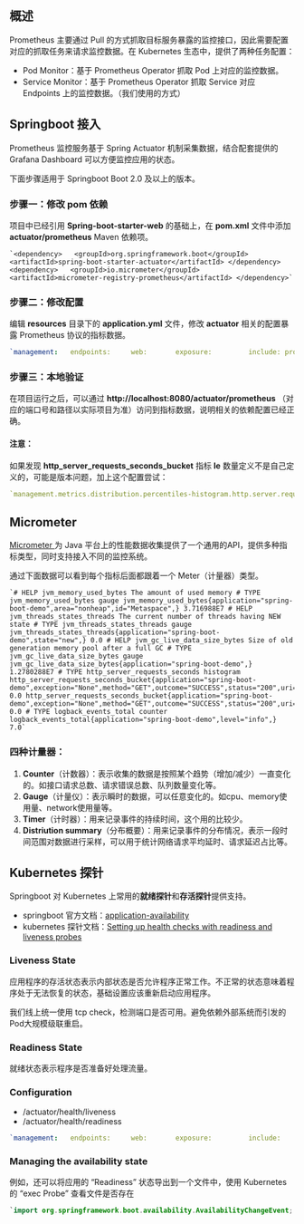## 概述

Prometheus 主要通过 Pull 的方式抓取目标服务暴露的监控接口，因此需要配置对应的抓取任务来请求监控数据。在 Kubernetes 生态中，提供了两种任务配置：

- Pod Monitor：基于 Prometheus Operator 抓取 Pod 上对应的监控数据。
- Service Monitor：基于 Prometheus Operator 抓取 Service 对应 Endpoints 上的监控数据。（我们使用的方式）

## Springboot 接入

Prometheus 监控服务基于 Spring Actuator 机制采集数据，结合配套提供的 Grafana Dashboard 可以方便监控应用的状态。

下面步骤适用于 Springboot Boot 2.0 及以上的版本。

### 步骤一：修改 pom 依赖

项目中已经引用 **Spring-boot-starter-web** 的基础上，在 **pom.xml** 文件中添加 **actuator/prometheus** Maven 依赖项。

```xaml
`<dependency>   <groupId>org.springframework.boot</groupId>   <artifactId>spring-boot-starter-actuator</artifactId> </dependency> <dependency>   <groupId>io.micrometer</groupId>   <artifactId>micrometer-registry-prometheus</artifactId> </dependency>`
```

### 步骤二：修改配置

编辑 **resources** 目录下的 **application.yml** 文件，修改 **actuator** 相关的配置暴露 Prometheus 协议的指标数据。

```yaml
`management:   endpoints:     web:       exposure:         include: prometheus  # 打开 Prometheus 的 Web 访问 Path   metrics:     # 下面选项必须打开，以监控 http 请求的 P50/P99/P95 等，具体的时间分布可以根据实际情况设置     distribution:       slo:   # springboot2.3版本版本以上已经将sla删掉，换为slo，之前版本兼容sla         http:           server:             requests: 5ms,10ms,50ms,100ms,200ms,500ms,1s,5s     # 在 Prometheus 中添加特别的 Labels     tags:       # 必须加上对应的应用名，因为需要以应用的维度来查看对应的监控       application: spring-boot-demo`
```

### 步骤三：本地验证

在项目运行之后，可以通过 **http://localhost:8080/actuator/prometheus** （对应的端口号和路径以实际项目为准）访问到指标数据，说明相关的依赖配置已经正确。

#### 注意：

如果发现 **http_server_requests_seconds_bucket** 指标 **le** 数量定义不是自己定义的，可能是版本问题，加上这个配置尝试：

```yaml
`management.metrics.distribution.percentiles-histogram.http.server.requests=false`
```

## Micrometer

[Micrometer ](https://micrometer.io/)为 Java 平台上的性能数据收集提供了一个通用的API，提供多种指标类型，同时支持接入不同的监控系统。

通过下面数据可以看到每个指标后面都跟着一个 Meter（计量器）类型。

```
`# HELP jvm_memory_used_bytes The amount of used memory # TYPE jvm_memory_used_bytes gauge jvm_memory_used_bytes{application="spring-boot-demo",area="nonheap",id="Metaspace",} 3.716988E7 # HELP jvm_threads_states_threads The current number of threads having NEW state # TYPE jvm_threads_states_threads gauge jvm_threads_states_threads{application="spring-boot-demo",state="new",} 0.0 # HELP jvm_gc_live_data_size_bytes Size of old generation memory pool after a full GC # TYPE jvm_gc_live_data_size_bytes gauge jvm_gc_live_data_size_bytes{application="spring-boot-demo",} 1.2780288E7 # TYPE http_server_requests_seconds histogram http_server_requests_seconds_bucket{application="spring-boot-demo",exception="None",method="GET",outcome="SUCCESS",status="200",uri="/actuator",le="0.001",} 0.0 http_server_requests_seconds_bucket{application="spring-boot-demo",exception="None",method="GET",outcome="SUCCESS",status="200",uri="/actuator",le="0.005",} 0.0 # TYPE logback_events_total counter logback_events_total{application="spring-boot-demo",level="info",} 7.0`
```

### 四种计量器：

1. **Counter**（计数器）：表示收集的数据是按照某个趋势（增加/减少）一直变化的。如接口请求总数、请求错误总数、队列数量变化等。
2. **Gauge**（计量仪）：表示瞬时的数据，可以任意变化的。如cpu、memory使用量、network使用量等。
3. **Timer**（计时器）：用来记录事件的持续时间，这个用的比较少。
4. **Distriution summary**（分布概要）：用来记录事件的分布情况，表示一段时间范围对数据进行采样，可以用于统计网络请求平均延时、请求延迟占比等。



## Kubernetes 探针

Springboot  对 Kubernetes 上常用的**就绪探针**和**存活探针**提供支持。

- springboot 官方文档：[application-availability](https://docs.spring.io/spring-boot/docs/current/reference/html/features.html#features.spring-application.application-availability)
- kubernetes 探针文档：[Setting up health checks with readiness and liveness probes](https://confluence.newegg.org/display/DevOps/Setting+up+health+checks+with+readiness+and+liveness+probes)

### Liveness State

应用程序的存活状态表示内部状态是否允许程序正常工作。不正常的状态意味着程序处于无法恢复的状态，基础设置应该重新启动应用程序。

我们线上统一使用 tcp check，检测端口是否可用。避免依赖外部系统而引发的Pod大规模级联重启。

### Readiness State

就绪状态表示程序是否准备好处理流量。

### Configuration

- /actuator/health/liveness
- /actuator/health/readiness

```yaml
`management:   endpoints:     web:       exposure:         include:           - health   endpoint:     health:       probes:         enabled: true`
```



### Managing the availability state

例如，还可以将应用的 “Readiness” 状态导出到一个文件中，使用 Kubernetes 的 “exec Probe” 查看文件是否存在

```java
`import org.springframework.boot.availability.AvailabilityChangeEvent; import org.springframework.boot.availability.ReadinessState; import org.springframework.context.event.EventListener; import org.springframework.stereotype.Component;  @Component public class MyReadinessStateExporter {      @EventListener     public void onStateChange(AvailabilityChangeEvent<ReadinessState> event) {         switch (event.getState()) {         case ACCEPTING_TRAFFIC:             // create file /tmp/healthy             break;         case REFUSING_TRAFFIC:             // remove file /tmp/healthy             break;         }     }  }   `
```






  